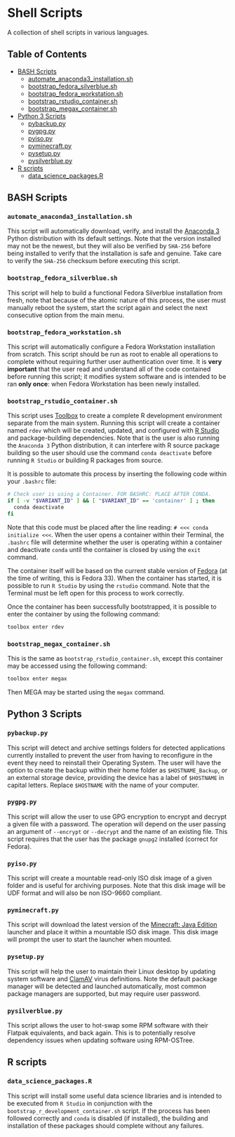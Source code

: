# Shell Scripts

A collection of shell scripts in various languages.

## Table of Contents

- [BASH Scripts](#bash-scripts)
  - [automate_anaconda3_installation.sh](#automate_anaconda3_installation.sh)
  - [bootstrap_fedora_silverblue.sh](#bootstrap_fedora_silverblue.sh)
  - [bootstrap_fedora_workstation.sh](#bootstrap_fedora_workstation.sh)
  - [bootstrap_rstudio_container.sh](#bootstrap_rstudio_container.sh)
  - [bootstrap_megax_container.sh](#bootstrap_megax_container.sh)
- [Python 3 Scripts](#python-3-scripts)
  - [pybackup.py](#pybackup.py)
  - [pygpg.py](#pygpg.py)
  - [pyiso.py](#pyiso.py)
  - [pyminecraft.py](#pyminecraft.py)
  - [pysetup.py](#pysetup.py)
  - [pysilverblue.py](#pysilverblue.py)
- [R scripts](#r-scripts)
  - [data_science_packages.R](#data_science_packages.R)

## BASH Scripts

### `automate_anaconda3_installation.sh`

This script will automatically download, verify, and install the
[Anaconda 3](https://tinyurl.com/yb6ozrnq) Python distribution with its default
settings. Note that the version installed may not be the newest, but they will
also be verified by `SHA-256` before being installed to verify that the
installation is safe and genuine. Take care to verify the `SHA-256` checksum
before executing this script.

### `bootstrap_fedora_silverblue.sh`

This script will help to build a functional Fedora Silverblue installation from
fresh, note that because of the atomic nature of this process, the user must
manually reboot the system, start the script again and select the next
consecutive option from the main menu.

### `bootstrap_fedora_workstation.sh`

This script will automatically configure a Fedora Workstation installation from
scratch. This script should be run as root to enable all operations to complete
without requiring further user authentication over time. It is
**very important** that the user read and understand all of the code contained
before running this script; it modifies system software and is intended to be
ran **only once**: when Fedora Workstation has been newly installed.

### `bootstrap_rstudio_container.sh`

This script uses [Toolbox](https://tinyurl.com/y4t5ezo7) to create a complete R
development environment separate from the main system. Running this script will
create a container named `rdev` which will be created, updated, and configured
with [R Studio](https://tinyurl.com/wkvl284) and package-building dependencies.
Note that is the user is also running the `Anaconda 3` Python distribution, it
can interfere with R source package building so the user should use the command
`conda deactivate` before running `R Studio` or building R packages from source.

It is possible to automate this process by inserting the following code within
your `.bashrc` file:

```bash
# Check user is using a Container. FOR BASHRC: PLACE AFTER CONDA.
if [ -v "$VARIANT_ID" ] && [ "$VARIANT_ID" == 'container' ] ; then
  conda deactivate
fi
```

Note that this code must be placed after the line reading:
`# <<< conda initialize <<<`. When the user opens a container within their
Terminal, the `.bashrc` file will determine whether the user is operating within
a container and deactivate `conda` until the container is closed by using the
`exit` command.

The container itself will be based on the current stable version of
[Fedora](https://tinyurl.com/obf34x5) (at the time of writing, this is Fedora
33). When the container has started, it is possible to run `R Studio` by using
the `rstudio` command. Note that the Terminal must be left open for this process
to work correctly.

Once the container has been successfully bootstrapped, it is possible to enter
the container by using the following command:

```bash
toolbox enter rdev
```

### `bootstrap_megax_container.sh`

This is the same as `bootstrap_rstudio_container.sh`, except this container may
be accessed using the following command:

```bash
toolbox enter megax
```

Then MEGA may be started using the `megax` command.

## Python 3 Scripts

### `pybackup.py`

This script will detect and archive settings folders for detected applications
currently installed to prevent the user from having to reconfigure in the event
they need to reinstall their Operating System. The user will have the option to
create the backup within their home folder as `$HOSTNAME_Backup`, or an external
storage device, providing the device has a label of `$HOSTNAME` in capital
letters. Replace `$HOSTNAME` with the name of your computer.

### `pygpg.py`

This script will allow the user to use GPG encryption to encrypt and decrypt a
given file with a password. The operation will depend on the user passing an
argument of `--encrypt` or `--decrypt` and the name of an existing file. This
script requires that the user has the package `gnupg2` installed (correct for
Fedora).

### `pyiso.py`

This script will create a mountable read-only ISO disk image of a given folder
and is useful for archiving purposes. Note that this disk image will be UDF
format and will also be non ISO-9660 compliant.

### `pyminecraft.py`

This script will download the latest version of the
[Minecraft: Java Edition](https://tinyurl.com/ssudojg) launcher and place it
within a mountable ISO disk image. This disk image will prompt the user to start
the launcher when mounted.

### `pysetup.py`

This script will help the user to maintain their Linux desktop by updating
system software and [ClamAV](https://tinyurl.com/y7v3zglf) virus definitions.
Note the default package manager will be detected and launched automatically,
most common package managers are supported, but may require user password.

### `pysilverblue.py`

This script allows the user to hot-swap some RPM software with their Flatpak
equivalents, and back again. This is to potentially resolve dependency issues
when updating software using RPM-OSTree.

## R scripts

### `data_science_packages.R`

This script will install some useful data science libraries and is intended to
be executed from `R Studio` in conjunction with the
`bootstrap_r_development_container.sh` script. If the process has been followed
correctly and `conda` is disabled (if installed), the building and installation
of these packages should complete without any failures.
